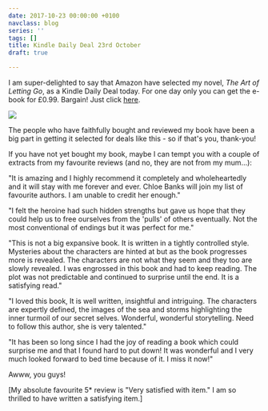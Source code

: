 ```yaml
---
date: 2017-10-23 00:00:00 +0100
navclass: blog
series: ''
tags: []
title: Kindle Daily Deal 23rd October
draft: true

---
```



I am super-delighted to say that Amazon have selected my novel, *The Art of Letting Go*, as a Kindle Daily Deal today. For one day only you can get the e-book for £0.99. Bargain! Just click [here](https://www.amazon.co.uk/Art-Letting-Go-Chloe-Banks-ebook/dp/B00LZRKK9S/ref=cm_cr_arp_d_product_top?ie=UTF8).

![](/img/taolg-cover-orig.jpg)

The people who have faithfully bought and reviewed my book have been a big part in getting it selected for deals like this - so if that's you, thank-you!

If you have not yet bought my book, maybe I can tempt you with a couple of extracts from my favourite reviews (and no, they are not from my mum...):

"It is amazing and I highly recommend it completely and wholeheartedly and it will stay with me forever and ever. Chloe Banks will join my list of favourite authors. I am unable to credit her enough."

"I felt the heroine had such hidden strengths but gave us hope that they could help us to free ourselves from the 'pulls' of others eventually. Not the most conventional of endings but it was perfect for me."

"This is not a big expansive book. It is written in a tightly controlled style. Mysteries about the characters are hinted at but as the book progresses more is revealed. The characters are not what they seem and they too are slowly revealed. I was engrossed in this book and had to keep reading. The plot was not predictable and continued to surprise until the end. It is a satisfying read."

"I loved this book, It is well written, insightful and intriguing. The characters are expertly defined, the images of the sea and storms highlighting the inner turmoil of our secret selves. Wonderful, wonderful storytelling. Need to follow this author, she is very talented."

"It has been so long since I had the joy of reading a book which could surprise me and that I found hard to put down! It was wonderful and I very much looked forward to bed time because of it. I miss it now!"

Awww, you guys!

[My absolute favourite 5* review is "Very satisfied with item." I am so thrilled to have written a satisfying item.]

